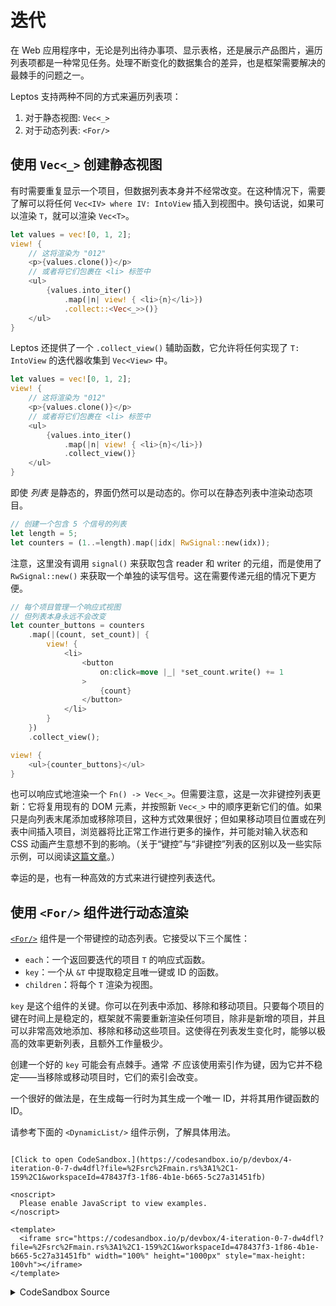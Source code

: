 # 迭代

在 Web 应用程序中，无论是列出待办事项、显示表格，还是展示产品图片，遍历列表项都是一种常见任务。处理不断变化的数据集合的差异，也是框架需要解决的最棘手的问题之一。

Leptos 支持两种不同的方式来遍历列表项：

1. 对于静态视图: `Vec<_>`
2. 对于动态列表: `<For/>`

## 使用 `Vec<_>` 创建静态视图

有时需要重复显示一个项目，但数据列表本身并不经常改变。在这种情况下，需要了解可以将任何 `Vec<IV> where IV: IntoView` 插入到视图中。换句话说，如果可以渲染 `T`，就可以渲染 `Vec<T>`。

```rust
let values = vec![0, 1, 2];
view! {
    // 这将渲染为 "012"
    <p>{values.clone()}</p>
    // 或者将它们包裹在 <li> 标签中
    <ul>
        {values.into_iter()
            .map(|n| view! { <li>{n}</li>})
            .collect::<Vec<_>>()}
    </ul>
}
```

Leptos 还提供了一个 `.collect_view()` 辅助函数，它允许将任何实现了 `T: IntoView` 的迭代器收集到 `Vec<View>` 中。

```rust
let values = vec![0, 1, 2];
view! {
    // 这将渲染为 "012"
    <p>{values.clone()}</p>
    // 或者将它们包裹在 <li> 标签中
    <ul>
        {values.into_iter()
            .map(|n| view! { <li>{n}</li>})
            .collect_view()}
    </ul>
}
```

即使 _列表_ 是静态的，界面仍然可以是动态的。你可以在静态列表中渲染动态项目。

```rust
// 创建一个包含 5 个信号的列表
let length = 5;
let counters = (1..=length).map(|idx| RwSignal::new(idx));
```

注意，这里没有调用 `signal()` 来获取包含 reader 和 writer 的元组，而是使用了 `RwSignal::new()` 来获取一个单独的读写信号。这在需要传递元组的情况下更方便。

```rust
// 每个项目管理一个响应式视图
// 但列表本身永远不会改变
let counter_buttons = counters
    .map(|(count, set_count)| {
        view! {
            <li>
                <button
                    on:click=move |_| *set_count.write() += 1
                >
                    {count}
                </button>
            </li>
        }
    })
    .collect_view();

view! {
    <ul>{counter_buttons}</ul>
}
```

也可以响应式地渲染一个 `Fn() -> Vec<_>`。但需要注意，这是一次非键控列表更新：它将复用现有的 DOM 元素，并按照新 `Vec<_>` 中的顺序更新它们的值。如果只是向列表末尾添加或移除项目，这种方式效果很好；但如果移动项目位置或在列表中间插入项目，浏览器将比正常工作进行更多的操作，并可能对输入状态和 CSS 动画产生意想不到的影响。（关于“键控”与“非键控”列表的区别以及一些实际示例，可以阅读[这篇文章](https://www.stefankrause.net/wp/?p=342)。）

幸运的是，也有一种高效的方式来进行键控列表迭代。

## 使用 `<For/>` 组件进行动态渲染

[`<For/>`](https://docs.rs/leptos/latest/leptos/control_flow/fn.For.html) 组件是一个带键控的动态列表。它接受以下三个属性：

- `each`：一个返回要迭代的项目 `T` 的响应式函数。
- `key`：一个从 `&T` 中提取稳定且唯一键或 ID 的函数。
- `children`：将每个 `T` 渲染为视图。

`key` 是这个组件的关键。你可以在列表中添加、移除和移动项目。只要每个项目的键在时间上是稳定的，框架就不需要重新渲染任何项目，除非是新增的项目，并且可以非常高效地添加、移除和移动这些项目。这使得在列表发生变化时，能够以极高的效率更新列表，且额外工作量极少。

创建一个好的 `key` 可能会有点棘手。通常 _不_ 应该使用索引作为键，因为它并不稳定——当移除或移动项目时，它们的索引会改变。

一个很好的做法是，在生成每一行时为其生成一个唯一 ID，并将其用作键函数的 ID。

请参考下面的 `<DynamicList/>` 组件示例，了解具体用法。

```admonish sandbox title="Live example" collapsible=true

[Click to open CodeSandbox.](https://codesandbox.io/p/devbox/4-iteration-0-7-dw4dfl?file=%2Fsrc%2Fmain.rs%3A1%2C1-159%2C1&workspaceId=478437f3-1f86-4b1e-b665-5c27a31451fb)

<noscript>
  Please enable JavaScript to view examples.
</noscript>

<template>
  <iframe src="https://codesandbox.io/p/devbox/4-iteration-0-7-dw4dfl?file=%2Fsrc%2Fmain.rs%3A1%2C1-159%2C1&workspaceId=478437f3-1f86-4b1e-b665-5c27a31451fb" width="100%" height="1000px" style="max-height: 100vh"></iframe>
</template>

```

<details>
<summary>CodeSandbox Source</summary>

```rust
use leptos::prelude::*;

// Iteration is a very common task in most applications.
// So how do you take a list of data and render it in the DOM?
// This example will show you the two ways:
// 1) for mostly-static lists, using Rust iterators
// 2) for lists that grow, shrink, or move items, using <For/>

#[component]
fn App() -> impl IntoView {
    view! {
        <h1>"Iteration"</h1>
        <h2>"Static List"</h2>
        <p>"Use this pattern if the list itself is static."</p>
        <StaticList length=5/>
        <h2>"Dynamic List"</h2>
        <p>"Use this pattern if the rows in your list will change."</p>
        <DynamicList initial_length=5/>
    }
}

/// A list of counters, without the ability
/// to add or remove any.
#[component]
fn StaticList(
    /// How many counters to include in this list.
    length: usize,
) -> impl IntoView {
    // create counter signals that start at incrementing numbers
    let counters = (1..=length).map(|idx| RwSignal::new(idx));

    // when you have a list that doesn't change, you can
    // manipulate it using ordinary Rust iterators
    // and collect it into a Vec<_> to insert it into the DOM
    let counter_buttons = counters
        .map(|count| {
            view! {
                <li>
                    <button
                        on:click=move |_| *count.write() += 1
                    >
                        {count}
                    </button>
                </li>
            }
        })
        .collect::<Vec<_>>();

    // Note that if `counter_buttons` were a reactive list
    // and its value changed, this would be very inefficient:
    // it would rerender every row every time the list changed.
    view! {
        <ul>{counter_buttons}</ul>
    }
}

/// A list of counters that allows you to add or
/// remove counters.
#[component]
fn DynamicList(
    /// The number of counters to begin with.
    initial_length: usize,
) -> impl IntoView {
    // This dynamic list will use the <For/> component.
    // <For/> is a keyed list. This means that each row
    // has a defined key. If the key does not change, the row
    // will not be re-rendered. When the list changes, only
    // the minimum number of changes will be made to the DOM.

    // `next_counter_id` will let us generate unique IDs
    // we do this by simply incrementing the ID by one
    // each time we create a counter
    let mut next_counter_id = initial_length;

    // we generate an initial list as in <StaticList/>
    // but this time we include the ID along with the signal
    // see NOTE in add_counter below re: ArcRwSignal
    let initial_counters = (0..initial_length)
        .map(|id| (id, ArcRwSignal::new(id + 1)))
        .collect::<Vec<_>>();

    // now we store that initial list in a signal
    // this way, we'll be able to modify the list over time,
    // adding and removing counters, and it will change reactively
    let (counters, set_counters) = signal(initial_counters);

    let add_counter = move |_| {
        // create a signal for the new counter
        // we use ArcRwSignal here, instead of RwSignal
        // ArcRwSignal is a reference-counted type, rather than the arena-allocated
        // signal types we've been using so far.
        // When we're creating a collection of signals like this, using ArcRwSignal
        // allows each signal to be deallocated when its row is removed.
        let sig = ArcRwSignal::new(next_counter_id + 1);
        // add this counter to the list of counters
        set_counters.update(move |counters| {
            // since `.update()` gives us `&mut T`
            // we can just use normal Vec methods like `push`
            counters.push((next_counter_id, sig))
        });
        // increment the ID so it's always unique
        next_counter_id += 1;
    };

    view! {
        <div>
            <button on:click=add_counter>
                "Add Counter"
            </button>
            <ul>
                // The <For/> component is central here
                // This allows for efficient, key list rendering
                <For
                    // `each` takes any function that returns an iterator
                    // this should usually be a signal or derived signal
                    // if it's not reactive, just render a Vec<_> instead of <For/>
                    each=move || counters.get()
                    // the key should be unique and stable for each row
                    // using an index is usually a bad idea, unless your list
                    // can only grow, because moving items around inside the list
                    // means their indices will change and they will all rerender
                    key=|counter| counter.0
                    // `children` receives each item from your `each` iterator
                    // and returns a view
                    children=move |(id, count)| {
                        // we can convert our ArcRwSignal to a Copy-able RwSignal
                        // for nicer DX when moving it into the view
                        let count = RwSignal::from(count);
                        view! {
                            <li>
                                <button
                                    on:click=move |_| *count.write() += 1
                                >
                                    {count}
                                </button>
                                <button
                                    on:click=move |_| {
                                        set_counters
                                            .write()
                                            .retain(|(counter_id, _)| {
                                                counter_id != &id
                                            });
                                    }
                                >
                                    "Remove"
                                </button>
                            </li>
                        }
                    }
                />
            </ul>
        </div>
    }
}

fn main() {
    leptos::mount::mount_to_body(App)
}
```

</details>
</preview>
